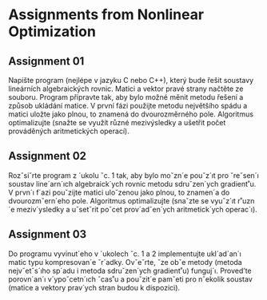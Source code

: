 # Assignments from Nonlinear Optimization

## Assignment 01

Napište program (nejlépe v jazyku C nebo C++), který bude řešit soustavy lineárních algebraických rovnic. Matici a vektor pravé strany načtěte
ze souboru. Program připravte tak, aby bylo možné měnit metodu řešení
a způsob ukládání matice. V první fázi použijte metodu největšího spádu
a matici uložte jako plnou, to znamená do dvourozměrného pole. Algoritmus optimalizujte (snažte se využít různé mezivýsledky a ušetřit počet
prováděných aritmetických operací).

## Assignment 02

Rozˇsiˇrte program z ´ukolu ˇc. 1 tak, aby bylo moˇzn´e pouˇz´ıt pro ˇreˇsen´ı soustav
line´arn´ıch algebraick´ych rovnic metodu sdruˇzen´ych gradient˚u. V prvn´ı f´azi
pouˇzijte matici uloˇzenou jako plnou, to znamen´a do dvourozmˇern´eho pole.
Algoritmus optimalizujte (snaˇzte se vyuˇz´ıt r˚uzn´e meziv´ysledky a uˇsetˇrit poˇcet
prov´adˇen´ych aritmetick´ych operac´ı).

## Assignment 03

Do programu vyvinut´eho v ´ukolech ˇc. 1 a 2 implementujte ukl´ad´an´ı matic
typu kompresovan´e ˇr´adky. Ovˇeˇrte, ˇze obˇe metody (metoda nejvˇetˇs´ıho sp´adu
i metoda sdruˇzen´ych gradient˚u) funguj´ı. Proved’te porovn´an´ı v´ypoˇcetn´ıch
ˇcas˚u a pouˇzit´e pamˇeti pro nˇekolik soustav (matice a vektory prav´ych stran
budou k dispozici).

